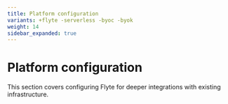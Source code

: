 ```yaml
---
title: Platform configuration
variants: +flyte -serverless -byoc -byok
weight: 14
sidebar_expanded: true
---
```


# Platform configuration

This section covers configuring Flyte for deeper integrations with existing infrastructure.
